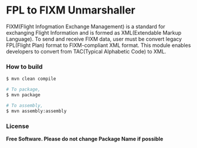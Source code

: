 # FPL to FIXM Unmarshaller

FIXM(Flight Infogmation Exchange Management) is a standard for exchanging Flight Information and is formed as XML(Extendable Markup Language).
To send and receive FIXM data, user must be convert legacy FPL(Flight Plan) format to FIXM-compliant XML format. This module enables developers to convert from TAC(Typical Alphabetic Code) to XML.



### How to build

```sh
$ mvn clean compile

# To package, 
$ mvn package

# To assembly,
$ mvn assembly:assembly
```

### License

**Free Software. Please do not change Package Name if possible**

